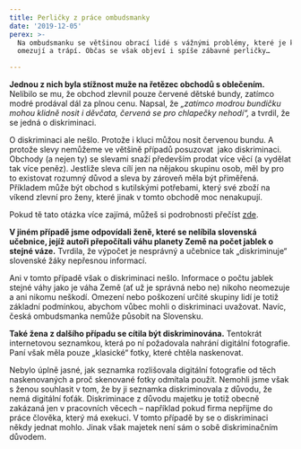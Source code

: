 ```yaml
---
title: Perličky z práce ombudsmanky
date: '2019-12-05'
perex: >-
  Na ombudsmanku se většinou obrací lidé s vážnými problémy, které je každodenně
  omezují a trápí. Občas se však objeví i spíše zábavné perličky…

---
```



<p class="MsoNormal"><strong>Jednou z&nbsp;nich byla stížnost muže na řetězec obchodů s&nbsp;oblečením.</strong> Nelíbilo se mu, že obchod zlevnil pouze červené dětské bundy, zatímco modré prodával dál za plnou cenu. Napsal, že <em>„zatímco modrou bundičku mohou klidně nosit i děvčata, červená se pro chlapečky nehodí“, </em>a tvrdil, že se jedná o diskriminaci. </p><p class="MsoNormal">O diskriminaci ale nešlo. Protože i kluci můžou nosit červenou bundu. A protože slevy nemůžeme ve většině případů posuzovat &nbsp;jako diskriminaci. Obchody (a nejen ty) se slevami snaží především prodat více věcí (a vydělat tak více peněz). Jestliže sleva cílí jen na nějakou skupinu osob, měl by pro to existovat rozumný důvod a sleva by zároveň měla být přiměřená. Příkladem může být obchod s kutilskými potřebami, který své zboží na víkend zlevní pro ženy, které jinak v&nbsp;tomto obchodě moc nenakupují.</p><p class="MsoNormal">Pokud tě tato otázka více zajímá, můžeš si podrobnosti přečíst <a href="https://eso.ochrance.cz/Nalezene/Edit/2380" target="_blank">zde</a>.</p><p class="MsoNormal"><strong>V&nbsp;jiném případě jsme odpovídali ženě, které se nelíbila slovenská učebnice, jejíž autoři přepočítali váhu planety Země na počet jablek o stejné váze.</strong> Tvrdila, že výpočet je nesprávný a učebnice tak „diskriminuje“ slovenské žáky nepřesnou informací.</p><p>Ani v&nbsp;tomto případě však o diskriminaci nešlo. Informace o počtu jablek stejné váhy jako je váha Země (ať už je správná nebo ne) nikoho neomezuje a ani nikomu neškodí. Omezení nebo poškození určité skupiny lidí je totiž základní podmínkou, abychom vůbec mohli o diskriminaci uvažovat. Navíc, česká ombudsmanka nemůže působit na Slovensku. </p><p><strong>Také žena z&nbsp;dalšího případu se cítila být diskriminována.</strong> Tentokrát internetovou seznamkou, která po ní požadovala nahrání digitální fotografie. Paní však měla pouze „klasické“ fotky, které chtěla naskenovat. </p><p>Nebylo úplně jasné, jak seznamka rozlišovala digitální fotografie od těch naskenovaných a proč skenované fotky odmítala použít. Nemohli jsme však s&nbsp;ženou souhlasit v tom, že by ji seznamka diskriminovala z&nbsp;důvodu, že nemá digitální foťák. Diskriminace z&nbsp;důvodu majetku je totiž obecně zakázaná jen v&nbsp;pracovních věcech – například pokud firma nepřijme do práce člověka, který má exekuci. V&nbsp;tomto případě by se o diskriminaci někdy jednat mohlo. Jinak však majetek není sám o sobě diskriminačním důvodem. </p>

